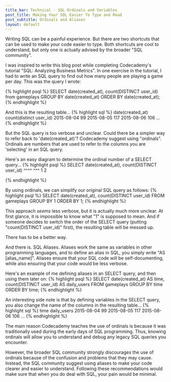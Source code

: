 ```yaml
---
title_bar: Technical - SQL Ordinals and Variables
post_title: Making Your SQL Easier To Type and Read 
post_subtitle: Ordinals and Aliases
layout: default
---
```

Writing SQL can be a painful experience. But there are two shortcuts that can be used to make your code easier to type. Both shortcuts are cool to understand, but only one is actually advised by the broader "SQL community".

I was inspired to write this blog post while completing Codecademy's tutorial "SQL: Analyzing Business Metrics". In one exercise in the tutorial, I had to write an SQL query to find out how many people are playing a game per day. This was the query I wrote:

{% highlight psql %}
SELECT date(created_at), count(DISTINCT user_id)
from gameplays
GROUP BY date(created_at)
ORDER BY date(created_at);
{% endhighlight %}

And this is the resulting table...
{% highlight sql %}
date(created_at)	count(distinct user_id)
2015-08-04			99
2015-08-05			117
2015-08-06			106
...
{% endhighlight %}

But the SQL query is too verbose and unclear. Could there be a simpler way to refer back to 'date(created_at)'? Codecademy suggest using "ordinals". Ordinals are numbers that are used to refer to the columns you are 'selecting' in an SQL query.

Here's an easy diagram to determine the ordinal number of a SELECT query...
{% highlight psql %}
SELECT date(created_at), count(DISTINCT user_id)
       ^^^^				 ^^^
       1                 2

{% endhighlight %}

By using ordinals, we can simplify our original SQL query as follows:
{% highlight psql %}
SELECT date(created_at), count(DISTINCT user_id)
FROM gameplays
GROUP BY 1
ORDER BY 1;
{% endhighlight %}

This approach *seems* less verbose, but it is actually much more unclear. At first glance, it is impossible to know what "1" is supposed to mean. And if someone decides to switch the order of the SELECT query (putting "count(DISTINCT user_id)" first), the resulting table will be messed up.

There has to be a better way.

And there is. SQL Aliases. Aliases work the same as variables in other programming languages, and to define an alias in SQL, you simply write "AS [alias_name]". Aliases ensure that your SQL code will be self-documenting, while also ensuring that your code would be less verbose.

Here's an example of me defining aliases in an SELECT query, and then using them later on:
{% highlight psql %}
SELECT date(created_at) AS time, count(DISTINCT user_id) AS daily_users
FROM gameplays
GROUP BY time
ORDER BY time;
{% endhighlight %}

An interesting side note is that by defining variables in the SELECT query, you also change the name of the columns in the resulting table...
{% highlight sql %}
time				daily_users
2015-08-04			99
2015-08-05			117
2015-08-06			106
...
{% endhighlight %}

The main reason Codecademy teaches the use of ordinals is because it was traditionally used during the early days of SQL programming. Thus, knowing ordinals will allow you to understand and debug any legacy SQL queries you encounter.

However, the broader SQL community strongly discourages the use of ordinals because of the confusion and problems that they may cause. Instead, the SQL community suggest using aliases to make your code clearer and easier to understand. Following these recommendations would make sure that when you do deal with SQL, your pain would be minimal.